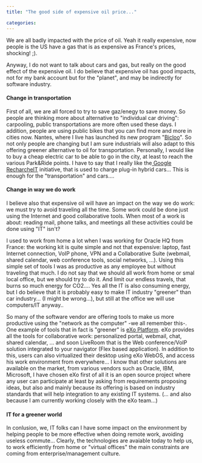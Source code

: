 ```yaml
---
title: "The good side of expensive oil price..."

categories:
---
```

We are all badly impacted with the price of oil. Yeah it really expensive,
now people is the US have a gas that is as expensive as France's
prices, shocking! ;).

Anyway, I do not want to talk about cars and gas, but really on the
good effect of the expensive oil. I do believe that expensive oil has
good impacts, not for my bank account but for the "planet", and may be
indirectly for software industry.

#### Change in transportation

First of all, we are all forced to try to save gaz/enegy to save money. So people are thinking more about alternative to "individual car driving": carpooling, public
transportations are more often used these days. I
addition, people are using public bikes that you can find
more and more in cities now. Nantes, where I live has launched its new
program "[Bicloo](http://www.bicloo.nantesmetropole.fr/)". So not only people are changing
but I am sure industrials will also adapt to this offering greener
alternative to oil for transportation. Personally, I would like to buy
a cheap
electric car to be able to go in the city, at least to reach the
various Park&Ride points. I have to say that I really like the[
Google RecharcheIT](http://www.google.org/recharge/) initiative, that is used to charge plug-in
hybrid cars... This is enough for the "transportation" and cars....

#### Change in way we do work

I believe also that expensive oil will have an impact on the way we do
work: we must try to avoid traveling all the time. Some work could be
done just using the Internet and good collaborative tools. When most of
a work is about: reading mail, phone talks, and meetings all these
activities could be done using "IT" isn't?

I used to work from home a lot when I was working for Oracle HQ from
France: the working kit is quite simple and not that expensive: laptop,
fast Internet connection, VoIP phone, VPN and a Collaborative
Suite (webmail, shared calendar, web conference tools, social networks, ...). Using this simple set of tools I was as productive as any employee but without
 traveling that much. I do not say that we should all work from home or smal local office, but we should try to do it. And limit our endless travels, that burns so much energy for CO2.... Yes all the IT is also consuming energy, but I do believe that it is probably easy to make IT industry "greener" than car industry... (I might be wrong...), but still at the office we will use computers/IT anyway..

So many of the software vendor are offering tools to make us more productive using the "network as the computer" -we all remember this-.
One example of tools that in fact is "greener" is [eXo Platform](http://www.exoplatform.org). eXo provides all the tools for collaborative work: personalized portal, webmail, chat, shared calendar, ... and soon
  LiveRoom that is the Web conference/VoIP solution integrated to your   navigator (Flex based application). In addition to this, users can also
  virtualized their desktop using eXo WebOS, and access his work   environment from everywhere... I know that other solutions are available on the market, from various vendors such as Oracle, IBM,   Microsoft, I have chosen eXo first of all it is an open source project where any user can participate at least by asking from requirements   proposing ideas, but also and mainly because its offering is based on industry standards that will help integration to any existing IT   systems. (... and also because I am currently working closely with the eXo team...)

#### IT for a greener world

In conlusion, we, IT folks can I have some impact on the environment by helping people to be more effective when doing remote work, avoiding useless commute... Clearly, the technologies are avaiable today to help us, to work efficiently from home or "virtual offices" the main constraints are coming from enterprise/management culture.
